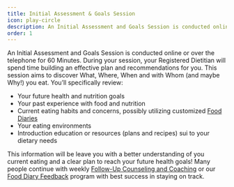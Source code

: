 ```yaml
---
title: Initial Assessment & Goals Session
icon: play-circle
description: An Initial Assessment and Goals Session is conducted online or over the phone for 60 minutes. During your session, we will build an effective plan by discovering what, where, when, with whom, and why you eat. You'll leave with a clear plan to reach your health and nutrition goals.
order: 1
---
```


An Initial Assessment and Goals Session is conducted online or over the telephone for 60 Minutes. During your session, your Registered Dietitian will spend time building an effective plan and recommendations for you. This session aims to discover What, Where, When and with Whom (and maybe Why!) you eat. You’ll specifically review:

* Your future health and nutrition goals
* Your past experience with food and nutrition
* Current eating habits and concerns, possibly utilizing customized [Food Diaries](/services/diary/)
* Your eating environments
* Introduction education or resources (plans and recipes) sui to your dietary needs

This information will be leave you with a better understanding of you current eating and a clear plan to reach your future health goals! Many people continue with weekly [Follow-Up Counseling and Coaching](/services/followup/) or our [Food Diary Feedback](/services/diary/) program with best success in staying on track.
